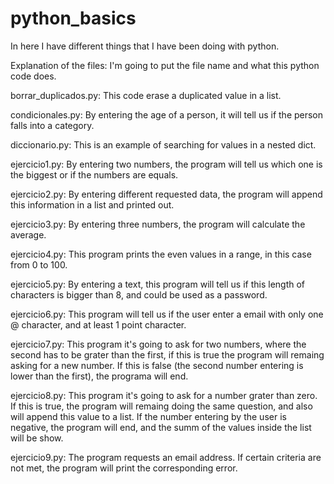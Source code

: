# python_basics

In here I have different things that I have been doing with python.

Explanation of the files:
I'm going to put the file name and what this python code does.

borrar_duplicados.py: This code erase a duplicated value in a list.

condicionales.py: By entering the age of a person, it will tell us if the person falls into a category.

diccionario.py: This is an example of searching for values in a nested dict.

ejercicio1.py: By entering two numbers, the program will tell us which one is the biggest or if the numbers are equals.

ejercicio2.py: By entering different requested data, the program will append this information in a list and printed out.

ejercicio3.py: By entering three numbers, the program will calculate the average.

ejercicio4.py: This program prints the even values in a range, in this case from 0 to 100.

ejercicio5.py: By entering a text, this program will tell us if this length of characters is bigger than 8, and could be used as a password.

ejercicio6.py: This program will tell us if the user enter a email with only one @ character, and at least 1 point character. 

ejercicio7.py: This program it's going to ask for two numbers, where the second has to be grater than the first, if this is true the program will remaing asking for a new number. 
               If this is false (the second number entering is lower than the first), the programa will end. 
               
ejercicio8.py: This program it's going to ask for a number grater than zero. If this is true, the program will remaing doing the same question, and also will append this value 
               to a list. If the number entering by the user is negative, the program will end, and the summ of the values inside the list will be show. 

ejercicio9.py: The program requests an email address. If certain criteria are not met, the program will print the corresponding error. 

